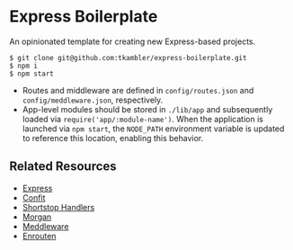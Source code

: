 # Express Boilerplate

An opinionated template for creating new Express-based projects.

```
$ git clone git@github.com:tkambler/express-boilerplate.git
$ npm i
$ npm start
```

- Routes and middleware are defined in `config/routes.json` and `config/meddleware.json`, respectively.
- App-level modules should be stored in `./lib/app` and subsequently loaded via `require('app/:module-name')`. When the application is launched via `npm start`, the `NODE_PATH` environment variable is updated to reference this location, enabling this behavior.

## Related Resources

- [Express](http://expressjs.com/)
- [Confit](https://github.com/krakenjs/confit)
- [Shortstop Handlers](https://github.com/krakenjs/shortstop-handlers)
- [Morgan](https://github.com/expressjs/morgan)
- [Meddleware](https://github.com/krakenjs/meddleware)
- [Enrouten](https://github.com/krakenjs/express-enrouten)
